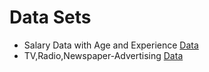 # Data Sets

- Salary Data with Age and Experience [Data](https://www.kaggle.com/datasets/codebreaker619/salary-data-with-age-and-experience)
- TV,Radio,Newspaper-Advertising [Data](https://www.kaggle.com/datasets/thorgodofthunder/tvradionewspaperadvertising)
